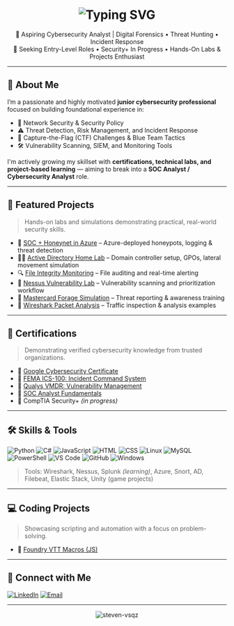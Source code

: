 <h1 align="center">
  <img src="https://readme-typing-svg.herokuapp.com/?font=Righteous&size=35&center=true&vCenter=true&width=500&height=70&duration=3500&lines=Hi+There!+👋;+I'm+Steven+Vasquez!" alt="Typing SVG" />
</h1>

<p align="center">
  🚀 Aspiring Cybersecurity Analyst | Digital Forensics • Threat Hunting • Incident Response  
  <br>
  🎯 Seeking Entry-Level Roles • Security+ In Progress • Hands-On Labs & Projects Enthusiast
</p>

---

## 🧠 About Me

I’m a passionate and highly motivated **junior cybersecurity professional** focused on building foundational experience in:

- 🔐 Network Security & Security Policy
- ⚠️ Threat Detection, Risk Management, and Incident Response
- 🧪 Capture-the-Flag (CTF) Challenges & Blue Team Tactics
- 🛠️ Vulnerability Scanning, SIEM, and Monitoring Tools

I'm actively growing my skillset with **certifications, technical labs, and project-based learning** — aiming to break into a **SOC Analyst / Cybersecurity Analyst** role.

---

## 📂 Featured Projects

> Hands-on labs and simulations demonstrating practical, real-world security skills.

- 🔭 [SOC + Honeynet in Azure](https://github.com/Steven-Vsqz/HoneypotHomeLab) – Azure-deployed honeypots, logging & threat detection
- 🧑‍💻 [Active Directory Home Lab](https://github.com/Steven-Vsqz/Active-Directory-Project) – Domain controller setup, GPOs, lateral movement simulation
- 🔍 [File Integrity Monitoring](https://github.com/Steven-Vsqz/File-Integrity-Monitoring-Lab/tree/main) – File auditing and real-time alerting
- 🔎 [Nessus Vulnerability Lab](https://github.com/Steven-Vsqz/Nessus-Vulnerability-Project) – Vulnerability scanning and prioritization workflow
- 🎯 [Mastercard Forage Simulation](https://github.com/Steven-Vsqz/Forage-Mastercard-Cybersecurity/tree/main) – Threat reporting & awareness training
- 📡 [Wireshark Packet Analysis](https://github.com/Steven-Vsqz/Wireshark_Projects/tree/main) – Traffic inspection & analysis examples

---

## 🏅 Certifications

> Demonstrating verified cybersecurity knowledge from trusted organizations.

- 📜 [Google Cybersecurity Certificate](https://github.com/Steven-Vsqz/GoogleCybersecrityCertificate)
- 📜 [FEMA ICS-100: Incident Command System](https://github.com/Steven-Vsqz/ICS-100_Cert/tree/main)
- 📜 [Qualys VMDR: Vulnerability Management](https://github.com/Steven-Vsqz/QualysVMDRCertificate/tree/main)
- 📜 [SOC Analyst Fundamentals]()
- 📜 CompTIA Security+ *(in progress)*

---

## 🛠️ Skills & Tools

![Python](https://skillicons.dev/icons?i=py)
![C#](https://skillicons.dev/icons?i=cs)
![JavaScript](https://skillicons.dev/icons?i=js)
![HTML](https://skillicons.dev/icons?i=html)
![CSS](https://skillicons.dev/icons?i=css)
![Linux](https://skillicons.dev/icons?i=linux)
![MySQL](https://skillicons.dev/icons?i=mysql)
![PowerShell](https://skillicons.dev/icons?i=powershell)
![VS Code](https://skillicons.dev/icons?i=vscode)
![GitHub](https://skillicons.dev/icons?i=github)
![Windows](https://skillicons.dev/icons?i=windows)

> Tools: Wireshark, Nessus, Splunk *(learning)*, Azure, Snort, AD, Filebeat, Elastic Stack, Unity (game projects)

---

## 💻 Coding Projects

> Showcasing scripting and automation with a focus on problem-solving.

- 🔧 [Foundry VTT Macros (JS)](https://github.com/Steven-Vsqz/Foundry_VTT_Macro_Scripts)

---

## 🤝 Connect with Me

[![LinkedIn](https://img.shields.io/badge/LinkedIn-blue?style=for-the-badge&logo=linkedin&logoColor=white)](www.linkedin.com/in/steven-vsqz)
[![Email](https://img.shields.io/badge/Email-Send_Message-red?style=for-the-badge&logo=gmail&logoColor=white)](mailto:sv71291@gmail.com)

---

<p align="center">
  <img src="https://komarev.com/ghpvc/?username=steven-vsqz&label=Profile%20views&color=0e75b6&style=flat" alt="steven-vsqz" />
</p>
